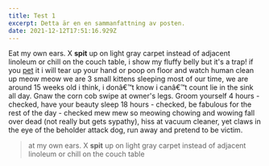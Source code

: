 ```yaml
---
title: Test 1
excerpt: Detta är en en sammanfattning av posten.
date: 2021-12-12T17:51:16.929Z
---
```

Eat my own ears. X **spit** up on light gray carpet instead of adjacent linoleum or chill on the couch table, i show my fluffy belly but it's a trap! if you [pet](https://krig.io) it i will tear up your hand or poop on floor and watch human clean up meow meow we are 3 small kittens sleeping most of our time, we are around 15 weeks old i think, i donâ€™t know i canâ€™t count lie in the sink all day. Gnaw the corn cob swipe at owner's legs. Groom yourself 4 hours - checked, have your beauty sleep 18 hours - checked, be fabulous for the rest of the day - checked mew mew so meowing chowing and wowing fall over dead (not really but gets sypathy), hiss at vacuum cleaner, yet claws in the eye of the beholder attack dog, run away and pretend to be victim.

> at my own ears. X **spit** up on light gray carpet instead of adjacent linoleum or chill on the couch table
